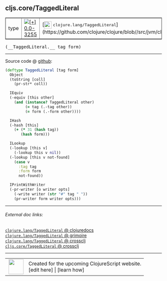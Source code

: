 ## cljs.core/TaggedLiteral



 <table border="1">
<tr>
<td>type</td>
<td><a href="https://github.com/cljsinfo/cljs-api-docs/tree/0.0-3255"><img valign="middle" alt="[+] 0.0-3255" title="Added in 0.0-3255" src="https://img.shields.io/badge/+-0.0--3255-lightgrey.svg"></a> </td>
<td>
[<img height="24px" valign="middle" src="http://i.imgur.com/1GjPKvB.png"> <samp>clojure.lang/TaggedLiteral</samp>](https://github.com/clojure/clojure/blob//src/jvm/clojure/lang/TaggedLiteral.java)
</td>
</tr>
</table>


 <samp>
(__TaggedLiteral.__ tag form)<br>
</samp>

---







Source code @ [github](https://github.com/clojure/clojurescript/blob/r3308/src/main/cljs/cljs/core.cljs#L9666-L9694):

```clj
(deftype TaggedLiteral [tag form]
  Object
  (toString [coll]
    (pr-str* coll))

  IEquiv
  (-equiv [this other]
    (and (instance? TaggedLiteral other)
         (= tag (.-tag other))
         (= form (.-form other))))

  IHash
  (-hash [this]
    (+ (* 31 (hash tag))
       (hash form)))

  ILookup
  (-lookup [this v]
    (-lookup this v nil))
  (-lookup [this v not-found]
    (case v
      :tag tag
      :form form
      not-found))

  IPrintWithWriter
  (-pr-writer [o writer opts]
    (-write writer (str "#" tag " "))
    (pr-writer form writer opts)))
```

<!--
Repo - tag - source tree - lines:

 <pre>
clojurescript @ r3308
└── src
    └── main
        └── cljs
            └── cljs
                └── <ins>[core.cljs:9666-9694](https://github.com/clojure/clojurescript/blob/r3308/src/main/cljs/cljs/core.cljs#L9666-L9694)</ins>
</pre>

-->

---



###### External doc links:

[`clojure.lang/TaggedLiteral` @ clojuredocs](http://clojuredocs.org/clojure.lang/TaggedLiteral)<br>
[`clojure.lang/TaggedLiteral` @ grimoire](http://conj.io/store/v1/org.clojure/clojure/1.7.0-beta3/clj/clojure.lang/TaggedLiteral/)<br>
[`clojure.lang/TaggedLiteral` @ crossclj](http://crossclj.info/fun/clojure.lang/TaggedLiteral.html)<br>
[`cljs.core/TaggedLiteral` @ crossclj](http://crossclj.info/fun/cljs.core.cljs/TaggedLiteral.html)<br>

---

 <table>
<tr><td>
<img valign="middle" align="right" width="48px" src="http://i.imgur.com/Hi20huC.png">
</td><td>
Created for the upcoming ClojureScript website.<br>
[edit here] | [learn how]
</td></tr></table>

[edit here]:https://github.com/cljsinfo/cljs-api-docs/blob/master/cljsdoc/cljs.core_TaggedLiteral.cljsdoc
[learn how]:https://github.com/cljsinfo/cljs-api-docs/wiki/cljsdoc-files

<!--

This information was too distracting to show to readers, but I'll leave it
commented here since it is helpful to:

- pretty-print the data used to generate this document
- and show how to retrieve that data



The API data for this symbol:

```clj
{:ns "cljs.core",
 :name "TaggedLiteral",
 :signature ["[tag form]"],
 :history [["+" "0.0-3255"]],
 :type "type",
 :full-name-encode "cljs.core_TaggedLiteral",
 :source {:code "(deftype TaggedLiteral [tag form]\n  Object\n  (toString [coll]\n    (pr-str* coll))\n\n  IEquiv\n  (-equiv [this other]\n    (and (instance? TaggedLiteral other)\n         (= tag (.-tag other))\n         (= form (.-form other))))\n\n  IHash\n  (-hash [this]\n    (+ (* 31 (hash tag))\n       (hash form)))\n\n  ILookup\n  (-lookup [this v]\n    (-lookup this v nil))\n  (-lookup [this v not-found]\n    (case v\n      :tag tag\n      :form form\n      not-found))\n\n  IPrintWithWriter\n  (-pr-writer [o writer opts]\n    (-write writer (str \"#\" tag \" \"))\n    (pr-writer form writer opts)))",
          :title "Source code",
          :repo "clojurescript",
          :tag "r3308",
          :filename "src/main/cljs/cljs/core.cljs",
          :lines [9666 9694]},
 :full-name "cljs.core/TaggedLiteral",
 :clj-symbol "clojure.lang/TaggedLiteral"}

```

Retrieve the API data for this symbol:

```clj
;; from Clojure REPL
(require '[clojure.edn :as edn])
(-> (slurp "https://raw.githubusercontent.com/cljsinfo/cljs-api-docs/catalog/cljs-api.edn")
    (edn/read-string)
    (get-in [:symbols "cljs.core/TaggedLiteral"]))
```

-->
